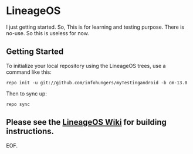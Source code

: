 LineageOS
===========
I just getting started.
So,
This is for learning and testing purpose.
There is no-use. So this is useless for now.

Getting Started
---------------
To initialize your local repository using the LineageOS trees, use a command like this:

    repo init -u git://github.com/infohungers/myTestingandroid -b cm-13.0

Then to sync up:

    repo sync

Please see the [LineageOS Wiki](http://wiki.lineageos.org/) for building instructions.
---------------------------------------------------------------------------------------
EOF.

